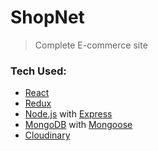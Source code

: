 # ShopNet

> Complete E-commerce site

### Tech Used:

- [React](https://reactjs.org/)
- [Redux](https://redux.js.org/)
- [Node.js](https://nodejs.org/en/) with [Express](https://expressjs.com/)
- [MongoDB](https://www.mongodb.com/) with [Mongoose](https://mongoosejs.com/)
- [Cloudinary](https://cloudinary.com/)

